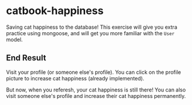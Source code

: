 # catbook-happiness

Saving cat happiness to the database! This exercise will give you extra practice using mongoose, and will get you more familiar with the `User` model.

## End Result

Visit your profile (or someone else's profile). You can click on the profile picture to increase cat happiness (already implemented).

But now, when you referesh, your cat happiness is still there! You can also visit someone else's profile and increase their cat happiness permanently.
